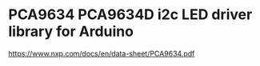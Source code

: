# PCA9634 PCA9634D i2c LED driver library for Arduino

https://www.nxp.com/docs/en/data-sheet/PCA9634.pdf

